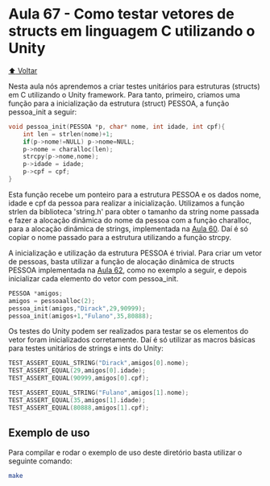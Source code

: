 # Aula 67 - Como testar vetores de structs em linguagem C utilizando o Unity

[:arrow_up: Voltar](https://github.com/Geofisicando/C-orientado-a-testes#%C3%ADndice)

Nesta aula nós aprendemos a criar testes unitários para estruturas (structs) em C utilizando o Unity framework.
Para tanto, primeiro, criamos uma função para a inicialização da estrutura (struct) PESSOA, a função pessoa_init a seguir:

```c
void pessoa_init(PESSOA *p, char* nome, int idade, int cpf){
	int len = strlen(nome)+1;
	if(p->nome!=NULL) p->nome=NULL;
	p->nome = charalloc(len);
	strcpy(p->nome,nome);
	p->idade = idade;
	p->cpf = cpf;
}
```

Esta função recebe um ponteiro para a estrutura PESSOA e os dados nome, idade e cpf da pessoa para realizar a inicialização. Utilizamos
a função strlen da biblioteca 'string.h' para obter o tamanho da string nome passada e fazer a alocação dinâmica do nome da pessoa com a
função charalloc, para a alocação dinâmica de strings, implementada na [Aula 60](https://github.com/Geofisicando/C-orientado-a-testes/tree/main/exemplos/alloc#aula-60---criar-uma-fun%C3%A7%C3%A3o-de-aloca%C3%A7%C3%A3o-din%C3%A2mica-personalizada-em-c-parte-2). Daí é só copiar o nome passado para
a estrutura utilizando a função strcpy.

A inicialização e utilização da estrutura PESSOA é trivial. Para criar um vetor de pessoas, basta utilizar a função de alocação dinâmica de structs
PESSOA implementada na [Aula 62](https://github.com/Geofisicando/C-orientado-a-testes/tree/main/exemplos/alloc#aula-62---aloca%C3%A7%C3%A3o-din%C3%A2mica-de-vetores-de-structs-em-c), como no exemplo a seguir, e depois inicializar cada elemento do vetor com pessoa_init.

```c
PESSOA *amigos;
amigos = pessoaalloc(2);
pessoa_init(amigos,"Dirack",29,90999);
pessoa_init(amigos+1,"Fulano",35,80888);
```

Os testes do Unity podem ser realizados para testar se os elementos do vetor foram inicializados corretamente. Daí é só utilizar
as macros básicas para testes unitários de strings e ints do Unity:

```c
TEST_ASSERT_EQUAL_STRING("Dirack",amigos[0].nome);
TEST_ASSERT_EQUAL(29,amigos[0].idade);
TEST_ASSERT_EQUAL(90999,amigos[0].cpf);

TEST_ASSERT_EQUAL_STRING("Fulano",amigos[1].nome);
TEST_ASSERT_EQUAL(35,amigos[1].idade);
TEST_ASSERT_EQUAL(80888,amigos[1].cpf);
```


## Exemplo de uso

Para compilar e rodar o exemplo de uso deste diretório basta utilizar o seguinte comando:

```sh
make
```
